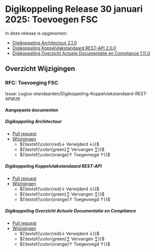 # Digikoppeling Release 30 januari 2025: Toevoegen FSC

In deze release is opgenomen:

- [Digikoppeling Architectuur 2.1.0](https://gitdocumentatie.logius.nl/publicatie/dk/architectuur/2.1.0/)
- [Digikoppeling Koppelvlakstandaard REST-API 2.0.0](https://gitdocumentatie.logius.nl/publicatie/dk/restapi/2.0.0/)
- [Digikoppeling Overzicht Actuele Documentatie en Compliance 1.11.0](https://gitdocumentatie.logius.nl/publicatie/dk/actueel/1.11.0/)

## Overzicht Wijzigingen

### RFC: Toevoeging FSC

Issue: Logius-standaarden/Digikoppeling-Koppelvlakstandaard-REST-API#26

#### Aangepaste documenten

##### Digikoppeling Architectuur

- [Pull request](https://github.com/Logius-standaarden/Digikoppeling-Architectuur/pull/14)
- [Wijzigingen](https://logius-standaarden.github.io/Digikoppeling-Algemeen/releases/Digikoppeling-Release-20250130/diff-arch.htm)
  - ${\textsf{\color{red}↓ Verwijderd ↓}}$
  - ${\textsf{\color{green}↕ Vervangen ↕}}$
  - ${\textsf{\color{orange}↑ Toegevoegd ↑}}$

##### Digikoppeling Koppelvlakstandaard REST-API

- [Pull request](https://github.com/Logius-standaarden/Digikoppeling-Koppelvlakstandaard-REST-API/pull/29)
- [Wijzigingen](https://logius-standaarden.github.io/Digikoppeling-Algemeen/releases/Digikoppeling-Release-20250130/diff.htm)
  - ${\textsf{\color{red}↓ Verwijderd ↓}}$
  - ${\textsf{\color{green}↕ Vervangen ↕}}$
  - ${\textsf{\color{orange}↑ Toegevoegd ↑}}$

##### Digikoppeling Overzicht Actuele Documentatie en Compliance

- [Pull request](https://github.com/Logius-standaarden/Digikoppeling-Overzicht-Actuele-Documentatie-en-Compliance/pull/10)
- [Wijzigingen](https://logius-standaarden.github.io/Digikoppeling-Algemeen/releases/Digikoppeling-Release-20250130/diff-comp.htm)
  - ${\textsf{\color{red}↓ Verwijderd ↓}}$
  - ${\textsf{\color{green}↕ Vervangen ↕}}$
  - ${\textsf{\color{orange}↑ Toegevoegd ↑}}$
